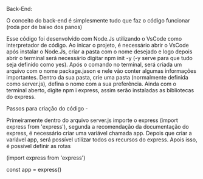 Back-End:



O conceito do back-end é simplesmente tudo que faz o código funcionar (roda por de baixo dos panos)

Esse código foi desenvolvido com Node.Js utilizando o VsCode como interpretador de código.
Ao inicar o projeto, é necessário abrir o VsCode após instalar o Node.Js, criar a pasta com o nome desejado
e logo depois abrir o terminal será necessário digitar npm init -y (-y serve para que tudo seja definido como yes).
Após o comando no terminal, será criada um arquivo com o nome package.jason e nele vão conter algumas informações importantes.
Dentro da sua pasta, crie uma pasta (normalmente definida como server.js), defina o nome com a sua preferência. Ainda com o terminal
aberto, digite npm i express, assim serão instaladas as bibliotecas do express.


Passos para criação do código - 

Primeiramente dentro do arquivo server.js importe o express (import express from 'express'),
segunda a recomendação da documentação do express, é necessário criar uma variável chamada app.
Depois que criar a variável app, será possível utilizar todos os recursos do express.
Apois isso, é possível definir as rotas 


(import express from 'express')

const app = express()




